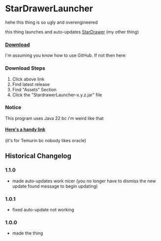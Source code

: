 # StarDrawerLauncher

hehe this thing is so ugly and overengineered

this thing launches and auto-updates [StarDrawer](https://github.com/Canary-Prism/StarDrawer) (my other thing)

### [Download](https://github.com/Canary-Prism/StarDrawerLauncher/releases/)

I'm assuming you know how to use GitHub. If not then here:

### Download Steps

1. Click above link
2. Find latest release
3. Find "Assets" Section
4. Click the "StardrawerLauncher-x.y.z.jar" file

### Notice

This program uses Java 22 bc i'm weird like that

#### [Here's a handy link](https://adoptium.net/temurin/releases/?version=22)

(it's for Temurin bc nobody likes oracle)

## Historical Changelog

### 1.1.0
- made auto-updates work nicer (you no longer have to dismiss the new update found message to begin updating)

### 1.0.1
- fixed auto-update not working

### 1.0.0
- made the thing